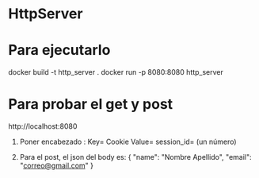 # HttpServer

# Para ejecutarlo

docker build -t http_server .
docker run -p 8080:8080 http_server

# Para probar el get y post
http://localhost:8080

1. Poner encabezado : Key= Cookie Value= session_id= (un número)

2. Para el post, el json del body es:
{
  "name": "Nombre Apellido",
  "email": "correo@gmail.com"
}
